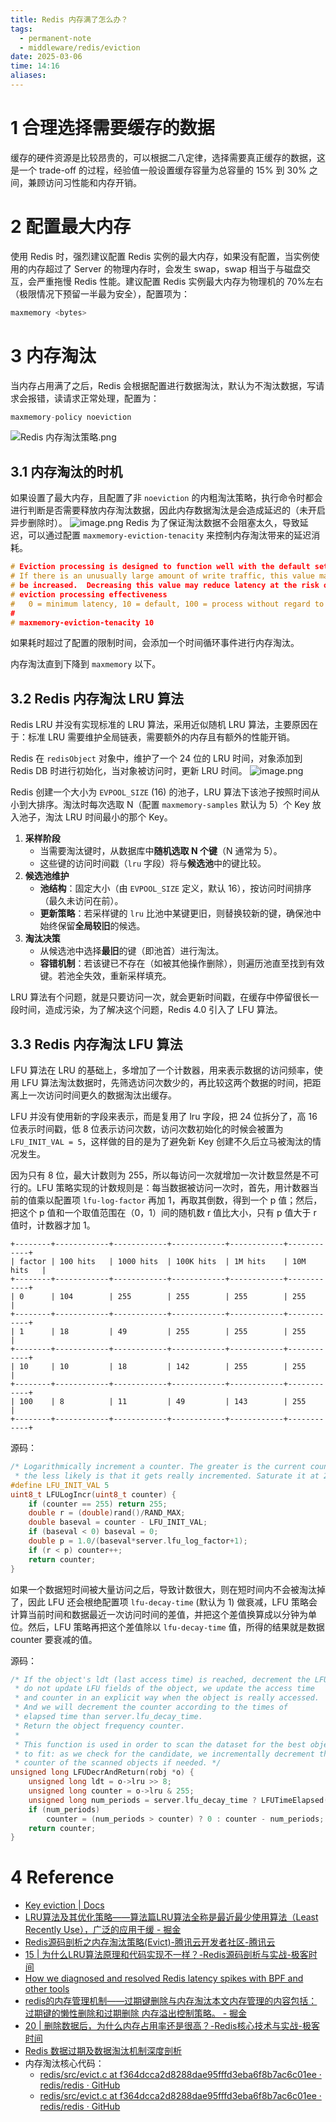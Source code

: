 ```yaml
---
title: Redis 内存满了怎么办？
tags:
  - permanent-note
  - middleware/redis/eviction
date: 2025-03-06
time: 14:16
aliases:
---
```

# 1 合理选择需要缓存的数据

缓存的硬件资源是比较昂贵的，可以根据二八定律，选择需要真正缓存的数据，这是一个 trade-off 的过程，经验值一般设置缓存容量为总容量的 15% 到 30% 之间，兼顾访问习性能和内存开销。

# 2 配置最大内存

使用 Redis 时，强烈建议配置 Redis 实例的最大内存，如果没有配置，当实例使用的内存超过了 Server 的物理内存时，会发生 swap，swap 相当于与磁盘交互，会严重拖慢 Redis 性能。建议配置 Redis 实例最大内存为物理机的 70%左右（极限情况下预留一半最为安全），配置项为：

```c
maxmemory <bytes>
```

# 3 内存淘汰

当内存占用满了之后，Redis 会根据配置进行数据淘汰，默认为不淘汰数据，写请求会报错，读请求正常处理，配置为：

```c
maxmemory-policy noeviction
```


![Redis 内存淘汰策略.png](https://images.hnzhrh.com/note/Redis%20%E5%86%85%E5%AD%98%E6%B7%98%E6%B1%B0%E7%AD%96%E7%95%A5.png)

## 3.1 内存淘汰的时机

如果设置了最大内存，且配置了非 `noeviction` 的内粗淘汰策略，执行命令时都会进行判断是否需要释放内存淘汰数据，因此内存数据淘汰是会造成延迟的（未开启异步删除时）。
![image.png](https://images.hnzhrh.com/note/20241205211234.png)
Redis 为了保证淘汰数据不会阻塞太久，导致延迟，可以通过配置 `maxmemory-eviction-tenacity` 来控制内存淘汰带来的延迟消耗。

```c
# Eviction processing is designed to function well with the default setting.
# If there is an unusually large amount of write traffic, this value may need to
# be increased.  Decreasing this value may reduce latency at the risk of
# eviction processing effectiveness
#   0 = minimum latency, 10 = default, 100 = process without regard to latency
#
# maxmemory-eviction-tenacity 10
```

如果耗时超过了配置的限制时间，会添加一个时间循环事件进行内存淘汰。

内存淘汰直到下降到 `maxmemory` 以下。

## 3.2 Redis 内存淘汰 LRU 算法

Redis LRU 并没有实现标准的 LRU 算法，采用近似随机 LRU 算法，主要原因在于：标准 LRU 需要维护全局链表，需要额外的内存且有额外的性能开销。

Redis 在 `redisObject` 对象中，维护了一个 24 位的 LRU 时间，对象添加到 Redis DB 时进行初始化，当对象被访问时，更新 LRU 时间。
![image.png](https://images.hnzhrh.com/note/20241205220558.png)

Redis 创建一个大小为 `EVPOOL_SIZE` (16) 的池子，LRU 算法下该池子按照时间从小到大排序。淘汰时每次选取 N（配置 `maxmemory-samples` 默认为 5）个 Key 放入池子，淘汰 LRU 时间最小的那个 Key。

1. **采样阶段**
    - 当需要淘汰键时，从数据库中**随机选取 N 个键**（N 通常为 5）。
    - 这些键的访问时间戳（`lru` 字段）将与**候选池**中的键比较。
2. **候选池维护**
    - **池结构**：固定大小（由 `EVPOOL_SIZE` 定义，默认 16），按访问时间排序（最久未访问在前）。    
    - **更新策略**：若采样键的 `lru` 比池中某键更旧，则替换较新的键，确保池中始终保留**全局较旧**的候选。    
3. **淘汰决策**
    - 从候选池中选择**最旧**的键（即池首）进行淘汰。    
    - **容错机制**：若该键已不存在（如被其他操作删除），则遍历池直至找到有效键。若池全失效，重新采样填充。

LRU 算法有个问题，就是只要访问一次，就会更新时间戳，在缓存中停留很长一段时间，造成污染，为了解决这个问题，Redis 4.0 引入了 LFU 算法。

## 3.3 Redis 内存淘汰 LFU 算法

LFU 算法在 LRU 的基础上，多增加了一个计数器，用来表示数据的访问频率，使用 LFU 算法淘汰数据时，先筛选访问次数少的，再比较这两个数据的时间，把距离上一次访问时间更久的数据淘汰出缓存。

LFU 并没有使用新的字段来表示，而是复用了 lru 字段，把 24 位拆分了，高 16 位表示时间戳，低 8 位表示访问次数，访问次数初始化的时候会被置为 `LFU_INIT_VAL = 5`，这样做的目的是为了避免新 Key 创建不久后立马被淘汰的情况发生。

因为只有 8 位，最大计数则为 255，所以每访问一次就增加一次计数显然是不可行的。LFU 策略实现的计数规则是：每当数据被访问一次时，首先，用计数器当前的值乘以配置项 `lfu-log-factor` 再加 1，再取其倒数，得到一个 p 值；然后，把这个 p 值和一个取值范围在（0，1）间的随机数 r 值比大小，只有 p 值大于 r 值时，计数器才加 1。

```shell
+--------+------------+------------+------------+------------+------------+
| factor | 100 hits   | 1000 hits  | 100K hits  | 1M hits    | 10M hits   |
+--------+------------+------------+------------+------------+------------+
| 0      | 104        | 255        | 255        | 255        | 255        |
+--------+------------+------------+------------+------------+------------+
| 1      | 18         | 49         | 255        | 255        | 255        |
+--------+------------+------------+------------+------------+------------+
| 10     | 10         | 18         | 142        | 255        | 255        |
+--------+------------+------------+------------+------------+------------+
| 100    | 8          | 11         | 49         | 143        | 255        |
+--------+------------+------------+------------+------------+------------+
```

源码：

```c
/* Logarithmically increment a counter. The greater is the current counter value
 * the less likely is that it gets really incremented. Saturate it at 255. */
#define LFU_INIT_VAL 5
uint8_t LFULogIncr(uint8_t counter) {
    if (counter == 255) return 255;
    double r = (double)rand()/RAND_MAX;
    double baseval = counter - LFU_INIT_VAL;
    if (baseval < 0) baseval = 0;
    double p = 1.0/(baseval*server.lfu_log_factor+1);
    if (r < p) counter++;
    return counter;
}
```

如果一个数据短时间被大量访问之后，导致计数很大，则在短时间内不会被淘汰掉了，因此 LFU 还会根绝配置项 `lfu-decay-time` (默认为 1) 做衰减，LFU 策略会计算当前时间和数据最近一次访问时间的差值，并把这个差值换算成以分钟为单位。然后，LFU 策略再把这个差值除以 `lfu-decay-time` 值，所得的结果就是数据 counter 要衰减的值。

源码：

```c
/* If the object's ldt (last access time) is reached, decrement the LFU counter but
 * do not update LFU fields of the object, we update the access time
 * and counter in an explicit way when the object is really accessed.
 * And we will decrement the counter according to the times of
 * elapsed time than server.lfu_decay_time.
 * Return the object frequency counter.
 *
 * This function is used in order to scan the dataset for the best object
 * to fit: as we check for the candidate, we incrementally decrement the
 * counter of the scanned objects if needed. */
unsigned long LFUDecrAndReturn(robj *o) {
    unsigned long ldt = o->lru >> 8;
    unsigned long counter = o->lru & 255;
    unsigned long num_periods = server.lfu_decay_time ? LFUTimeElapsed(ldt) / server.lfu_decay_time : 0;
    if (num_periods)
        counter = (num_periods > counter) ? 0 : counter - num_periods;
    return counter;
}
```

# 4 Reference

* [Key eviction \| Docs](https://redis.io/docs/latest/develop/reference/eviction/)
* [LRU算法及其优化策略——算法篇LRU算法全称是最近最少使用算法（Least Recently Use），广泛的应用于缓 - 掘金](https://juejin.cn/post/6844904049263771662)
* [Redis源码剖析之内存淘汰策略(Evict)-腾讯云开发者社区-腾讯云](https://cloud.tencent.com/developer/article/2442586)
* [15 \| 为什么LRU算法原理和代码实现不一样？-Redis源码剖析与实战-极客时间](https://time.geekbang.org/column/article/412164)
* [How we diagnosed and resolved Redis latency spikes with BPF and other tools](https://about.gitlab.com/blog/2022/11/28/how-we-diagnosed-and-resolved-redis-latency-spikes/)
* [redis的内存管理机制——过期键删除与内存淘汰本文内存管理的内容包括： 过期键的懒性删除和过期删除 内存溢出控制策略。 - 掘金](https://juejin.cn/post/7026901224171520013)
* [20 \| 删除数据后，为什么内存占用率还是很高？-Redis核心技术与实战-极客时间](https://time.geekbang.org/column/article/289140)
* [Redis 数据过期及数据淘汰机制深度剖析](https://time.geekbang.org/qconplus/detail/100110468)
* 内存淘汰核心代码：
	* [redis/src/evict.c at f364dcca2d8288dae95fffd3eba6f8b7ac6c01ee · redis/redis · GitHub](https://github.com/redis/redis/blob/f364dcca2d8288dae95fffd3eba6f8b7ac6c01ee/src/evict.c#L520)
	* [redis/src/evict.c at f364dcca2d8288dae95fffd3eba6f8b7ac6c01ee · redis/redis · GitHub](https://github.com/redis/redis/blob/f364dcca2d8288dae95fffd3eba6f8b7ac6c01ee/src/evict.c#L103)